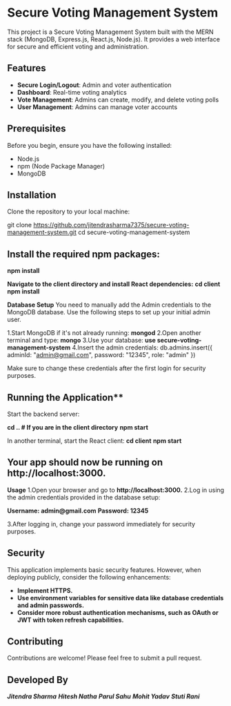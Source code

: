 # Secure Voting Management System

This project is a Secure Voting Management System built with the MERN stack (MongoDB, Express.js, React.js, Node.js). It provides a web interface for secure and efficient voting and administration.

## Features

- **Secure Login/Logout**: Admin and voter authentication
- **Dashboard**: Real-time voting analytics
- **Vote Management**: Admins can create, modify, and delete voting polls
- **User Management**: Admins can manage voter accounts

## Prerequisites

Before you begin, ensure you have the following installed:
- Node.js
- npm (Node Package Manager)
- MongoDB

## Installation

Clone the repository to your local machine:

git clone https://github.com/jitendrasharma7375/secure-voting-management-system.git
cd secure-voting-management-system 

## Install the required npm packages:
__npm install__

**Navigate to the client directory and install React dependencies:**
__cd client__
__npm install__

**Database Setup**
You need to manually add the Admin credentials to the MongoDB database. Use the following steps to set up your initial admin user.

1.Start MongoDB if it's not already running:
__mongod__
2.Open another terminal and type:
__mongo__
3.Use your database:
**use secure-voting-management-system**
4.Insert the admin credentials:
 db.admins.insert({
     adminId: "admin@gmail.com",
     password: "12345",
     role: "admin"
 })

Make sure to change these credentials after the first login for security purposes.

## Running the Application**

Start the backend server:

 __cd ..  # If you are in the client directory__
 __npm start__

In another terminal, start the React client:
__cd client__
__npm start__

## Your app should now be running on http://localhost:3000.
 __Usage__
1.Open your browser and go to **http://localhost:3000.**
2.Log in using the admin credentials provided in the database setup:

__Username: admin@gmail.com__
__Password: 12345__

3.After logging in, change your password immediately for security purposes.

## Security
This application implements basic security features. However, when deploying publicly, consider the following enhancements:

- __Implement HTTPS.__
- __Use environment variables for sensitive data like database credentials and admin passwords.__
- __Consider more robust authentication mechanisms, such as OAuth or JWT with token refresh capabilities.__


## Contributing
Contributions are welcome! Please feel free to submit a pull request.

## Developed By
__*Jitendra Sharma*__
__*Hitesh Natha*__
__*Parul Sahu*__
__*Mohit Yadav*__
__*Stuti Rani*__







